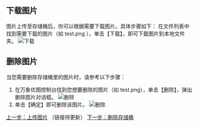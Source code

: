 
## 下载图片
图片上传至存储桶后，你可以根据需要下载图片。具体步骤如下：
在文件列表中找到需要下载的图片（如 test.png ），单击【下载】，即可下载图片到本地文件夹。
![下载](//mc.qcloudimg.com/static/img/ff6a3d948590879cb0739115b0f0a0e4/image.png)



## 删除图片
当您需要删除存储桶里的图片时，请参考以下步骤：
1. 在万象优图控制台找到您想要删除的图片（如 test.png），单击【删除】，弹出删除图片对话框。
![删除](//mc.qcloudimg.com/static/img/4f97887215715352791718fff0370cc9/image.png)
2. 单击【确定】即可删除该图片。
![删除](//mc.qcloudimg.com/static/img/00b6382733d190da6f08086fcfd39b77/image.png)

[上一步：上传图片](https://www.qcloud.com/document/product/460/10662?!preview&lang=cn)
（链接待更新）
[下一步：删除存储桶](https://www.qcloud.com/document/product/460/10666?!preview&lang=cn)

